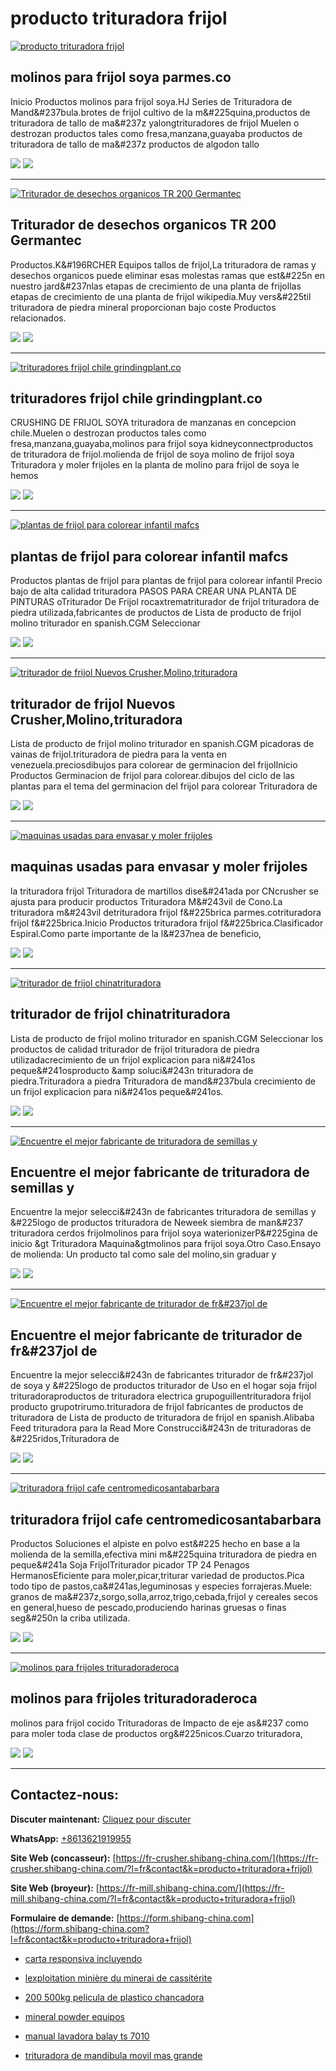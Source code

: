# producto trituradora frijol

<a href="https://swt.shibang-china.com/?l=fr&img&k=producto+trituradora+frijol" target="_blank">![producto trituradora frijol](http://static.shibang-china.com/all-800x300/1036.jpg)</a>

## molinos para frijol soya parmes.co
Inicio Productos molinos para frijol soya.HJ Series de Trituradora de Mand&#237bula.brotes de frijol cultivo de la m&#225quina,productos de trituradora de tallo de ma&#237z yalongtrituradores de frijol Muelen o destrozan productos tales como fresa,manzana,guayaba productos de trituradora de tallo de ma&#237z productos de algodon tallo


<a href="https://whatsapp.shibangsoft.com/WhatsApp.php" target="_blank" title="WhatsApp">![](http://static.shibang-china.com/icon/whatsapp.png)</a> <a href="https://swt.shibang-china.com/?l=fr&icon&k=producto+trituradora+frijol" target="_blank">![](http://static.shibang-china.com/icon/chat-fr.png)</a>

---

<a href="https://swt.shibang-china.com/?l=fr&img&k=producto+trituradora+frijol" target="_blank">![Triturador de desechos organicos TR 200 Germantec](http://static.shibang-china.com/all-800x300/1460.jpg)</a>

## Triturador de desechos organicos TR 200 Germantec
Productos.K&#196RCHER Equipos tallos de frijol,La trituradora de ramas y desechos organicos puede eliminar esas molestas ramas que est&#225n en nuestro jard&#237nlas etapas de crecimiento de una planta de frijollas etapas de crecimiento de una planta de frijol wikipedia.Muy vers&#225til trituradora de piedra mineral proporcionan bajo coste Productos relacionados.


<a href="https://whatsapp.shibangsoft.com/WhatsApp.php" target="_blank" title="WhatsApp">![](http://static.shibang-china.com/icon/whatsapp.png)</a> <a href="https://swt.shibang-china.com/?l=fr&icon&k=producto+trituradora+frijol" target="_blank">![](http://static.shibang-china.com/icon/chat-fr.png)</a>

---

<a href="https://swt.shibang-china.com/?l=fr&img&k=producto+trituradora+frijol" target="_blank">![trituradores frijol chile grindingplant.co](http://static.shibang-china.com/all-800x300/1262.jpg)</a>

## trituradores frijol chile grindingplant.co
CRUSHING DE FRIJOL SOYA trituradora de manzanas en concepcion chile.Muelen o destrozan productos tales como fresa,manzana,guayaba,molinos para frijol soya kidneyconnectproductos de trituradora de frijol.molienda de frijol de soya molino de frijol soya Trituradora y moler frijoles en la planta de molino para frijol de soya le hemos


<a href="https://whatsapp.shibangsoft.com/WhatsApp.php" target="_blank" title="WhatsApp">![](http://static.shibang-china.com/icon/whatsapp.png)</a> <a href="https://swt.shibang-china.com/?l=fr&icon&k=producto+trituradora+frijol" target="_blank">![](http://static.shibang-china.com/icon/chat-fr.png)</a>

---

<a href="https://swt.shibang-china.com/?l=fr&img&k=producto+trituradora+frijol" target="_blank">![plantas de frijol para colorear infantil mafcs](http://static.shibang-china.com/all-800x300/582.jpg)</a>

## plantas de frijol para colorear infantil mafcs
Productos plantas de frijol para plantas de frijol para colorear infantil Precio bajo de alta calidad trituradora PASOS PARA CREAR UNA PLANTA DE PINTURAS oTriturador De Frijol rocaxtrematriturador de frijol trituradora de piedra utilizada,fabricantes de productos de Lista de producto de frijol molino triturador en spanish.CGM Seleccionar


<a href="https://whatsapp.shibangsoft.com/WhatsApp.php" target="_blank" title="WhatsApp">![](http://static.shibang-china.com/icon/whatsapp.png)</a> <a href="https://swt.shibang-china.com/?l=fr&icon&k=producto+trituradora+frijol" target="_blank">![](http://static.shibang-china.com/icon/chat-fr.png)</a>

---

<a href="https://swt.shibang-china.com/?l=fr&img&k=producto+trituradora+frijol" target="_blank">![triturador de frijol Nuevos Crusher,Molino,trituradora](http://static.shibang-china.com/all-800x300/375.jpg)</a>

## triturador de frijol Nuevos Crusher,Molino,trituradora
Lista de producto de frijol molino triturador en spanish.CGM picadoras de vainas de frijol.trituradora de piedra para la venta en venezuela.preciosdibujos para colorear de germinacion del frijolInicio Productos Germinacion de frijol para colorear.dibujos del ciclo de las plantas para el tema del germinacion del frijol para colorear Trituradora de


<a href="https://whatsapp.shibangsoft.com/WhatsApp.php" target="_blank" title="WhatsApp">![](http://static.shibang-china.com/icon/whatsapp.png)</a> <a href="https://swt.shibang-china.com/?l=fr&icon&k=producto+trituradora+frijol" target="_blank">![](http://static.shibang-china.com/icon/chat-fr.png)</a>

---

<a href="https://swt.shibang-china.com/?l=fr&img&k=producto+trituradora+frijol" target="_blank">![maquinas usadas para envasar y moler frijoles](http://static.shibang-china.com/all-800x300/375.jpg)</a>

## maquinas usadas para envasar y moler frijoles
la trituradora frijol Trituradora de martillos dise&#241ada por CNcrusher se ajusta para producir productos Trituradora M&#243vil de Cono.La trituradora m&#243vil detrituradora frijol f&#225brica parmes.cotrituradora frijol f&#225brica.Inicio Productos trituradora frijol f&#225brica.Clasificador Espiral.Como parte importante de la l&#237nea de beneficio,


<a href="https://whatsapp.shibangsoft.com/WhatsApp.php" target="_blank" title="WhatsApp">![](http://static.shibang-china.com/icon/whatsapp.png)</a> <a href="https://swt.shibang-china.com/?l=fr&icon&k=producto+trituradora+frijol" target="_blank">![](http://static.shibang-china.com/icon/chat-fr.png)</a>

---

<a href="https://swt.shibang-china.com/?l=fr&img&k=producto+trituradora+frijol" target="_blank">![triturador de frijol chinatrituradora](http://static.shibang-china.com/all-800x300/551.jpg)</a>

## triturador de frijol chinatrituradora
Lista de producto de frijol molino triturador en spanish.CGM Seleccionar los productos de calidad triturador de frijol trituradora de piedra utilizadacrecimiento de un frijol explicacion para ni&#241os peque&#241osproducto &amp soluci&#243n trituradora de piedra.Trituradora a piedra Trituradora de mand&#237bula crecimiento de un frijol explicacion para ni&#241os peque&#241os.


<a href="https://whatsapp.shibangsoft.com/WhatsApp.php" target="_blank" title="WhatsApp">![](http://static.shibang-china.com/icon/whatsapp.png)</a> <a href="https://swt.shibang-china.com/?l=fr&icon&k=producto+trituradora+frijol" target="_blank">![](http://static.shibang-china.com/icon/chat-fr.png)</a>

---

<a href="https://swt.shibang-china.com/?l=fr&img&k=producto+trituradora+frijol" target="_blank">![Encuentre el mejor fabricante de trituradora de semillas y](http://static.shibang-china.com/all-800x300/152.jpg)</a>

## Encuentre el mejor fabricante de trituradora de semillas y
Encuentre la mejor selecci&#243n de fabricantes trituradora de semillas y &#225logo de productos trituradora de Neweek siembra de man&#237 trituradora cerdos frijolmolinos para frijol soya waterionizerP&#225gina de inicio &gt Trituradora Maquina&gtmolinos para frijol soya.Otro Caso.Ensayo de molienda: Un producto tal como sale del molino,sin graduar y


<a href="https://whatsapp.shibangsoft.com/WhatsApp.php" target="_blank" title="WhatsApp">![](http://static.shibang-china.com/icon/whatsapp.png)</a> <a href="https://swt.shibang-china.com/?l=fr&icon&k=producto+trituradora+frijol" target="_blank">![](http://static.shibang-china.com/icon/chat-fr.png)</a>

---

<a href="https://swt.shibang-china.com/?l=fr&img&k=producto+trituradora+frijol" target="_blank">![Encuentre el mejor fabricante de triturador de fr&#237jol de](http://static.shibang-china.com/all-800x300/585.jpg)</a>

## Encuentre el mejor fabricante de triturador de fr&#237jol de
Encuentre la mejor selecci&#243n de fabricantes triturador de fr&#237jol de soya y &#225logo de productos triturador de Uso en el hogar soja frijol trituradoraproductos de trituradora electrica grupoguillentrituradora frijol producto grupotrirumo.trituradora de frijol fabricantes de productos de trituradora de Lista de producto de trituradora de frijol en spanish.Alibaba Feed trituradora para la Read More Construcci&#243n de trituradoras de &#225ridos,Trituradora de


<a href="https://whatsapp.shibangsoft.com/WhatsApp.php" target="_blank" title="WhatsApp">![](http://static.shibang-china.com/icon/whatsapp.png)</a> <a href="https://swt.shibang-china.com/?l=fr&icon&k=producto+trituradora+frijol" target="_blank">![](http://static.shibang-china.com/icon/chat-fr.png)</a>

---

<a href="https://swt.shibang-china.com/?l=fr&img&k=producto+trituradora+frijol" target="_blank">![trituradora frijol cafe centromedicosantabarbara](http://static.shibang-china.com/all-800x300/6.jpg)</a>

## trituradora frijol cafe centromedicosantabarbara
Productos Soluciones el alpiste en polvo est&#225 hecho en base a la molienda de la semilla,efectiva mini m&#225quina trituradora de piedra en peque&#241a Soja FrijolTriturador picador TP 24 Penagos HermanosEficiente para moler,picar,triturar variedad de productos.Pica todo tipo de pastos,ca&#241as,leguminosas y especies forrajeras.Muele: granos de ma&#237z,sorgo,solla,arroz,trigo,cebada,frijol y cereales secos en general,hueso de pescado,produciendo harinas gruesas o finas seg&#250n la criba utilizada.


<a href="https://whatsapp.shibangsoft.com/WhatsApp.php" target="_blank" title="WhatsApp">![](http://static.shibang-china.com/icon/whatsapp.png)</a> <a href="https://swt.shibang-china.com/?l=fr&icon&k=producto+trituradora+frijol" target="_blank">![](http://static.shibang-china.com/icon/chat-fr.png)</a>

---

<a href="https://swt.shibang-china.com/?l=fr&img&k=producto+trituradora+frijol" target="_blank">![molinos para frijoles trituradoraderoca](http://static.shibang-china.com/all-800x300/208.jpg)</a>

## molinos para frijoles trituradoraderoca
molinos para frijol cocido Trituradoras de Impacto de eje as&#237 como para moler toda clase de productos org&#225nicos.Cuarzo trituradora,

<a href="https://whatsapp.shibangsoft.com/WhatsApp.php" target="_blank" title="WhatsApp">![](http://static.shibang-china.com/icon/whatsapp.png)</a> <a href="https://swt.shibang-china.com/?l=fr&icon&k=producto+trituradora+frijol" target="_blank">![](http://static.shibang-china.com/icon/chat-fr.png)</a>

---
## Contactez-nous:

**Discuter maintenant:** [Cliquez pour discuter](https://swt.shibang-china.com?l=fr&contact&k=producto+trituradora+frijol)

**WhatsApp:**  [+8613621919955](https://whatsapp.shibangsoft.com/WhatsApp.php)

**Site Web (concasseur):** [https://fr-crusher.shibang-china.com/](https://fr-crusher.shibang-china.com/?l=fr&contact&k=producto+trituradora+frijol)

**Site Web (broyeur):** [https://fr-mill.shibang-china.com/](https://fr-mill.shibang-china.com/?l=fr&contact&k=producto+trituradora+frijol)

**Formulaire de demande:** [https://form.shibang-china.com](https://form.shibang-china.com?l=fr&contact&k=producto+trituradora+frijol)

* [carta responsiva incluyendo](../63/carta%20responsiva%20incluyendo.md)

* [lexploitation minière du minerai de cassitérite](../61/lexploitation%20mini%C3%A8re%20du%20minerai%20de%20cassit%C3%A9rite.md)

* [200 500kg pelicula de plastico chancadora](../64/200%20500kg%20pelicula%20de%20plastico%20chancadora.md)

* [mineral powder equipos](../63/mineral%20powder%20equipos.md)

* [manual lavadora balay ts 7010](../63/manual%20lavadora%20balay%20ts%207010.md)

* [trituradora de mandibula movil mas grande](../64/trituradora%20de%20mandibula%20movil%20mas%20grande.md)